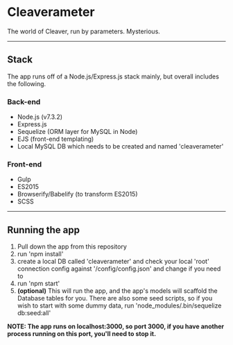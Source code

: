 # Cleaverameter
The world of Cleaver, run by parameters. Mysterious.

---

## Stack
The app runs off of a Node.js/Express.js stack mainly, but overall includes the following.

### Back-end
* Node.js (v7.3.2)
* Express.js
* Sequelize (ORM layer for MySQL in Node)
* EJS (front-end templating)
* Local MySQL DB which needs to be created and named 'cleaverameter'

### Front-end
* Gulp
* ES2015
* Browserify/Babelify (to transform ES2015)
* SCSS

---

## Running the app

1. Pull down the app from this repository
2. run 'npm install'
3. create a local DB called 'cleaverameter' and check your local 'root' connection config against '/config/config.json' and change if you need to
4. run 'npm start'
5. **(optional)** This will run the app, and the app's models will scaffold the Database tables for you. There are also some seed scripts, so if you wish to start with some dummy data, run 'node_modules/.bin/sequelize db:seed:all'

**NOTE: The app runs on localhost:3000, so port 3000, if you have another process running on this port, you'll need to stop it.**
